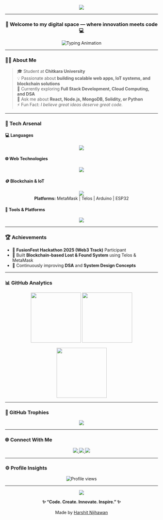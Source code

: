 <!-- Header Banner -->
<p align="center">
  <img src="https://capsule-render.vercel.app/api?type=waving&color=0:00C9FF,100:92FE9D&height=220&section=header&text=Hey%20there!%20I'm%20Harshit%20Nijhawan%20👋&fontSize=36&fontColor=ffffff&animation=fadeIn&fontAlignY=38&desc=Full%20Stack%20Developer%20IoT%20Explorer&descAlignY=58&descAlign=50" />
</p>

---

<h3 align="center">🚀 Welcome to my digital space — where innovation meets code 💻</h3>

<p align="center">
  <img src="https://readme-typing-svg.herokuapp.com?font=Poppins&size=22&duration=3500&pause=800&color=00F5FF&center=true&vCenter=true&width=650&lines=Full+Stack+Developer;IoT+Innovator+%7C+Full+Stack+Learner;Building+Smart+and+Scalable+Projects+💡" alt="Typing Animation" />
</p>

---

### 👨‍💻 About Me
> 🎓 Student at **Chitkara University**  
> 💡 Passionate about **building scalable web apps, IoT systems, and blockchain solutions**  
> 🌱 Currently exploring **Full Stack Development, Cloud Computing, and DSA**  
> 💬 Ask me about **React, Node.js, MongoDB, Solidity, or Python**  
> ⚡ Fun Fact: *I believe great ideas deserve great code.*

---

### 🧠 Tech Arsenal

#### 💻 Languages  
<p align="center">
  <img src="https://skillicons.dev/icons?i=cpp,java,python,javascript" />
</p>

#### 🌐 Web Technologies  
<p align="center">
  <img src="https://skillicons.dev/icons?i=html,css,react,nodejs,express,mongodb,bootstrap,tailwind" />
</p>

#### 🪙 Blockchain & IoT  
<p align="center">
  <img src="https://skillicons.dev/icons?i=solidity,ethereum" />
  <br>
  <b>Platforms:</b> MetaMask | Telos | Arduino | ESP32
</p>

#### 🧰 Tools & Platforms  
<p align="center">
  <img src="https://skillicons.dev/icons?i=git,github,vscode,postman,figma,linux" />
</p>

---

### 🏆 Achievements
- 🥇 **FusionFest Hackathon 2025 (Web3 Track)** Participant  
- 💎 Built **Blockchain-based Lost & Found System** using Telos & MetaMask  
- 🧩 Continuously improving **DSA** and **System Design Concepts**

---

### 📊 GitHub Analytics
<p align="center">
  <img src="https://github-readme-stats.vercel.app/api?username=Harshit-nijhawan&show_icons=true&theme=tokyonight&border_radius=15&hide_border=false" height="165" />
  <img src="https://github-readme-streak-stats.herokuapp.com?user=Harshit-nijhawan&theme=tokyonight&border_radius=15" height="165" />
</p>

<p align="center">
  <img src="https://github-readme-stats.vercel.app/api/top-langs/?username=Harshit-nijhawan&layout=compact&theme=tokyonight&border_radius=15" height="165" />
</p>

---

### 🏅 GitHub Trophies
<p align="center">
  <img src="https://github-profile-trophy.vercel.app/?username=Harshit-nijhawan&theme=dracula&no-frame=true&margin-w=8&row=1" />
</p>

---

### 🌐 Connect With Me
<p align="center">
  <a href="https://linkedin.com/in/harshit-nijhawan-2b941132" target="_blank">
    <img src="https://img.shields.io/badge/LinkedIn-0077B5?style=for-the-badge&logo=linkedin&logoColor=white" />
  </a>
  <a href="mailto:nijhawanharshit58@gmail.com">
    <img src="https://img.shields.io/badge/Gmail-D14836?style=for-the-badge&logo=gmail&logoColor=white" />
  </a>
  <a href="https://github.com/Harshit-nijhawan" target="_blank">
    <img src="https://img.shields.io/badge/GitHub-181717?style=for-the-badge&logo=github&logoColor=white" />
  </a>
</p>

---

### ⚙️ Profile Insights
<p align="center">
  <img src="https://komarev.com/ghpvc/?username=Harshit-nijhawan&label=Profile+Visitors&color=brightgreen&style=for-the-badge" alt="Profile views" />
</p>

---

<!-- Footer -->
<p align="center">
  <img src="https://capsule-render.vercel.app/api?type=waving&color=0:92FE9D,100:00C9FF&height=120&section=footer" />
</p>

<p align="center">
  <b>✨ “Code. Create. Innovate. Inspire.” ✨</b><br><br>
  Made by <a href="https://github.com/Harshit-nijhawan">Harshit Nijhawan</a>
</p>
